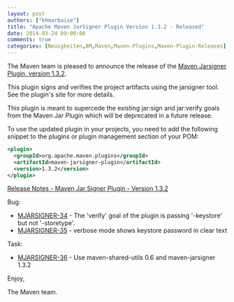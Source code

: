 ```yaml
---
layout: post
authors: ["khmarbaise"]
title: "Apache Maven JarSigner Plugin Version 1.3.2 - Released"
date: 2014-03-24 09:09:00
comments: true
categories: [Neuigkeiten,BM,Maven,Maven-Plugins,Maven-Plugin-Releases]
---
```

The Maven team is pleased to announce the release of the 
[Maven Jarsigner Plugin, version 1.3.2](https://maven.apache.org/plugins/maven-jarsigner-plugin/).

This plugin signs and verifies the project artifacts using the jarsigner
tool. See the plugin's site for more details.

This plugin is meant to supercede the existing jar:sign and
jar:verify goals from the Maven Jar Plugin which will be deprecated
in a future release.

To use the updated plugin in your projects, you need to add the 
following snippet to the plugins or plugin management section of your POM:


``` xml
<plugin>
  <groupId>org.apache.maven.plugins</groupId>
  <artifactId>maven-jarsigner-plugin</artifactId>
  <version>1.3.2</version>
</plugin>
``` 

<!-- more -->

[Release Notes - Maven Jar Signer Plugin - Version 1.3.2](http://jira.codehaus.org/secure/ReleaseNote.jspa?projectId=11990&version=19865)

Bug:

 * [MJARSIGNER-34](https://issues.apache.org/jira/browse/MJARSIGNER-34) - The 'verify' goal of the plugin is passing '-keystore' but not '-storetype'.
 * [MJARSIGNER-35](https://issues.apache.org/jira/browse/MJARSIGNER-35) - verbose mode shows keystore password in clear text

Task:

 * [MJARSIGNER-36](https://issues.apache.org/jira/browse/MJARSIGNER-36) - Use maven-shared-utils 0.6 and maven-jarsigner 1.3.2

Enjoy,

The Maven team.
